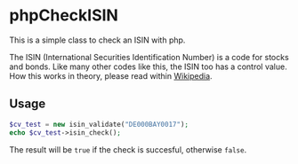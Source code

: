 # phpCheckISIN
This is a simple class to check an ISIN with php.

The ISIN (International Securities Identification Number) is a code for stocks and bonds. Like many other codes like this, the ISIN too has a control value. 
How this works in theory, please read within [Wikipedia](https://de.wikipedia.org/wiki/Internationale_Wertpapierkennnummer).

## Usage

```php
$cv_test = new isin_validate("DE000BAY0017");
echo $cv_test->isin_check();
```

The result will be ```true``` if the check is succesful, otherwise ```false```.

